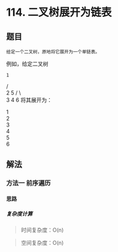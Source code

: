 # 114. 二叉树展开为链表

## 题目

    给定一个二叉树，原地将它展开为一个单链表。

例如，给定二叉树

    1
   / \
  2   5
 / \   \
3   4   6
将其展开为：

1
 \
  2
   \
    3
     \
      4
       \
        5
         \
          6

## 解法

### 方法一 前序遍历

#### 思路



##### 复杂度计算

> 时间复杂度：O(n)

> 空间复杂度：O(n)